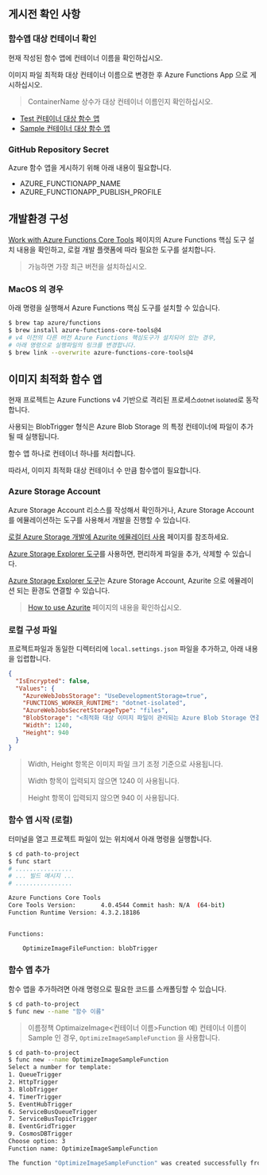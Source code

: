## 게시전 확인 사항

### 함수앱 대상 컨테이너 확인

현재 작성된 함수 앱에 컨테이너 이름을 확인하십시오.

이미지 파일 최적화 대상 컨테이너 이름으로 변경한 후 Azure Functions App 으로 게시하십시오.

> ContainerName 상수가 대상 컨테이너 이름인지 확인하십시오.

- [Test 컨테이너 대상 함수 앱](./OptimizeImageTestFunction.cs)
- [Sample 컨테이너 대상 함수 앱](./OptimizeImageSampleFunction.cs)

### GitHub Repository Secret

Azure 함수 앱을 게시하기 위해 아래 내용이 필요합니다.

- AZURE_FUNCTIONAPP_NAME
- AZURE_FUNCTIONAPP_PUBLISH_PROFILE

## 개발환경 구성

[Work with Azure Functions Core Tools](https://docs.microsoft.com/ko-kr/azure/azure-functions/functions-run-local?tabs=v4%2Cmacos%2Ccsharp%2Cportal%2Cbash#v2) 페이지의 Azure Functions 핵심 도구 설치 내용을 확인하고, 로컬 개발 플랫폼에 따라 필요한 도구를 설치합니다.

> 가능하면 가장 최근 버전을 설치하십시오. 

### MacOS 의 경우

아래 명령을 실행해서 Azure Functions 핵심 도구를 설치할 수 있습니다.

```bash 
$ brew tap azure/functions
$ brew install azure-functions-core-tools@4
# v4 이전의 다른 버전 Azure Functions 핵심도구가 설치되어 있는 경우, 
# 아래 명령으로 실행파일의 링크를 변경합니다.
$ brew link --overwrite azure-functions-core-tools@4
```

## 이미지 최적화 함수 앱

현재 프로젝트는 Azure Functions v4 기반으로 격리된 프로세스<small>dotnet isolated</small>로 동작합니다.

사용되는 BlobTrigger 형식은 Azure Blob Storage 의 특정 컨테이너에 파일이 추가될 때 실행됩니다.

함수 앱 하나로 컨테이너 하나를 처리합니다.

따라서, 이미지 최적화 대상 컨테이너 수 만큼 함수앱이 필요합니다.


### Azure Storage Account 

Azure Storage Account 리소스를 작성해서 확인하거나, Azure Storage Account 를 에뮬레이션하는 도구를 사용해서 개발을 진행할 수 있습니다.

[로컬 Azure Storage 개발에 Azurite 에뮬레이터 사용](https://docs.microsoft.com/ko-kr/azure/storage/common/storage-use-azurite?tabs=npm) 페이지를 참조하세요.

[Azure Storage Explorer 도구](https://azure.microsoft.com/en-us/features/storage-explorer/)를 사용하면, 편리하게 파일을 추가, 삭제할 수 있습니다.

[Azure Storage Explorer 도구](https://azure.microsoft.com/en-us/features/storage-explorer/)는 Azure Storage Account, Azurite 으로 에뮬레이션 되는 환경도 연결할 수 있습니다.

> [How to use Azurite](./HOW-TO-USE-AZURITE.md) 페이지의 내용을 확인하십시오.


### 로컬 구성 파일 

프로젝트파일과 동일한 디렉터리에 `local.settings.json` 파일을 추가하고, 아래 내용을 입렵합니다.

```json
{
  "IsEncrypted": false,
  "Values": {
    "AzureWebJobsStorage": "UseDevelopmentStorage=true",
    "FUNCTIONS_WORKER_RUNTIME": "dotnet-isolated",
    "AzureWebJobsSecretStorageType": "files",
    "BlobStorage": "<최적화 대상 이미지 파일이 관리되는 Azure Blob Storage 연결 문자열>",
    "Width": 1240,
    "Height": 940
  }
}
```
> Width, Height 항목은 이미지 파일 크기 조정 기준으로 사용됩니다.
> 
> Width 항목이 입력되지 않으면 1240 이 사용됩니다.
> 
> Height 항목이 입력되지 않으면 940 이 사용됩니다.

### 함수 앱 시작 (로컬)

터미널을 열고 프로젝트 파일이 있는 위치에서 아래 명령을 실행합니다.

```bash
$ cd path-to-project
$ func start
# ................
# ... 빌드 메시지 ...
# ................

Azure Functions Core Tools
Core Tools Version:       4.0.4544 Commit hash: N/A  (64-bit)
Function Runtime Version: 4.3.2.18186


Functions:

	OptimizeImageFileFunction: blobTrigger
```

### 함수 앱 추가

함수 앱을 추가하려면 아래 명령으로 필요한 코드를 스캐폴딩할 수 있습니다.

```bash
$ cd path-to-project
$ func new --name "함수 이름" 
```

> 이름정책 OptimaizeImage<컨테이너 이름>Function
> 예) 컨테이너 이름이 Sample 인 경우, `OptimizeImageSampleFunction` 을 사용합니다.

```bash
$ cd path-to-project
$ func new --name OptimizeImageSampleFunction
Select a number for template:
1. QueueTrigger
2. HttpTrigger
3. BlobTrigger
4. TimerTrigger
5. EventHubTrigger
6. ServiceBusQueueTrigger
7. ServiceBusTopicTrigger
8. EventGridTrigger
9. CosmosDBTrigger
Choose option: 3
Function name: OptimizeImageSampleFunction

The function "OptimizeImageSampleFunction" was created successfully from the "BlobTrigger" template.
```